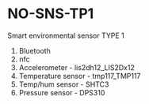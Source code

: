 # NO-SNS-TP1
Smart environmental sensor
TYPE 1
1. Bluetooth
2. nfc
3. Accelerometer - lis2dh12_LIS2Dx12
4. Temperature sensor - tmp117_TMP117
5. Temp/hum sensor - SHTC3
6. Pressure sensor - DPS310

